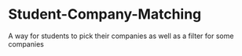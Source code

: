 # Student-Company-Matching
A way for students to pick their companies as well as a filter for some companies
